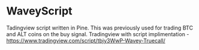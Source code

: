 # WaveyScript
Tadingview script written in Pine.
This was previously used for trading BTC and ALT coins on the buy signal.
Tradingview with script implimentation - https://www.tradingview.com/script/tbjy3WwP-Wavey-Truecall/
